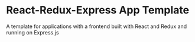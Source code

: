 # React-Redux-Express App Template
A template for applications with a frontend built with React and Redux and running on Express.js
